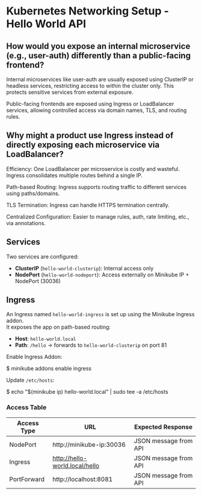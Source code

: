 # Kubernetes Networking Setup - Hello World API

## How would you expose an internal microservice (e.g., user-auth) differently than a public-facing frontend?
Internal microservices like user-auth are usually exposed using ClusterIP or headless services, restricting access to within the cluster only. This protects sensitive services from external exposure.

Public-facing frontends are exposed using Ingress or LoadBalancer services, allowing controlled access via domain names, TLS, and routing rules.

## Why might a product use Ingress instead of directly exposing each microservice via LoadBalancer?
Efficiency: One LoadBalancer per microservice is costly and wasteful. Ingress consolidates multiple routes behind a single IP.

Path-based Routing: Ingress supports routing traffic to different services using paths/domains.

TLS Termination: Ingress can handle HTTPS termination centrally.

Centralized Configuration: Easier to manage rules, auth, rate limiting, etc., via annotations.



## Services

Two services are configured:

- **ClusterIP** (`hello-world-clusterip`): Internal access only
- **NodePort** (`hello-world-nodeport`): Access externally on Minikube IP + NodePort (30036)

## Ingress

An Ingress named `hello-world-ingress` is set up using the Minikube Ingress addon.  
It exposes the app on path-based routing:

- **Host**: `hello-world.local`
- **Path**: `/hello` → forwards to `hello-world-clusterip` on port 81

Enable Ingress Addon: 

$ minikube addons enable ingress

Update `/etc/hosts`:

$ echo "$(minikube ip) hello-world.local" | sudo tee -a /etc/hosts

### Access Table

| Access Type  | URL                                | Expected Response        |
|--------------|------------------------------------|--------------------------|
| NodePort     | http://minikube-ip:30036         | JSON message from API    |
| Ingress      | http://hello-world.local/hello     | JSON message from API    |
| PortForward  | http://localhost:8081              | JSON message from API    |
 
